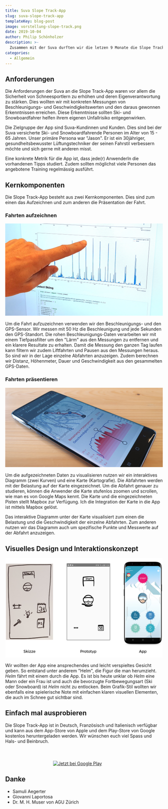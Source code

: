 ```yaml
---
title: Suva Slope Track-App
slug: suva-slope-track-app
templateKey: blog-post
image: vorstellung-slope-track.png
date: 2019-10-04
author: Philip Schönholzer
description: >-
  Zusammen mit der Suva durften wir die letzen 9 Monate die Slope Track-App entwickelten. Slope Track ist eine native Tracking-App für iOS und Android, welche die Belastungen und Geschwindigkeiten während dem Ski oder Snowboard fahren aufzeichnet. Im folgenden Blogbeitrag zeigen wir auf, wie wir die Anforderungen der Suva umgesetzt haben.
categories:
  - Allgemein
---
```


## Anforderungen

Die Anforderungen der Suva an die Slope Track-App waren vor allem die Sicherheit von Schneesportlern zu erhöhen und deren Eigenverantwortung zu stärken. Dies wollten wir mit konkreten Messungen von Beschleunigungs- und Geschwindigkeitswerten und den daraus gewonnen Erkenntnissen erreichen. Diese Erkenntnisse sollten Ski- und Snowboardfahrer helfen ihrem eigenen Unfallrisiko entgegenwirken.

Die Zielgruppe der App sind Suva-Kundinnen und Kunden. Dies sind bei der Suva versicherte Ski- und Snowboardfahrende Personen im Alter von 15 - 65 Jahren. Unser primäre Persona war "Jason". Er ist ein 30jähriger, gesundheitsbewusster Lüftungstechniker der seinen Fahrstil verbessern möchte und sich gerne mit anderen misst.

Eine konkrete Metrik für die App ist, dass jede(r) AnwenderIn die vorhandenen Tipps studiert. Zudem sollten möglichst viele Personen das angebotene Training regelmässig ausführt.

## Kernkomponenten

Die Slope Track-App besteht aus zwei Kernkomponenten. Dies sind zum einen das Aufzeichnen und zum anderen die Präsentation der Fahrt.

### Fahrten aufzeichnen

![Daten filtern](aufzeichnung.jpg)

Um die Fahrt aufzuzeichnen verwenden wir den Beschleunigungs- und den GPS-Sensor. Wir messen mit 50 Hz die Beschleunigung und jede Sekunden den GPS-Standort. Die rohen Beschleunigungs-Daten verarbeiten wir mit einem Tiefpassfilter um den "Lärm" aus den Messungen zu entfernen und ein klarere Resultate zu erhalten. Damit die Messung den ganzen Tag laufen kann filtern wir zudem Liftfahrten und Pausen aus den Messungen heraus. So sind wir in der Lage einzelne Abfahrten anzuzeigen. Zudem berechnen wir Distanz, Höhenmeter, Dauer und Geschwindigkeit aus den gesammelten GPS-Daten.

### Fahrten präsentieren

![Abfahrt von Wendy Holdener](track.jpg)

Um die aufgezeichneten Daten zu visualisieren nutzen wir ein interaktives Diagramm (zwei Kurven) und eine Karte (Kartografie). Die Abfahrten werden mit der Belastung auf der Karte eingezeichnet. Um die Abfahrt genauer zu studieren, können die Anwender die Karte stufenlos zoomen und scrollen, wie man es von Google Maps kennt. Die Karte und die eingezeichneten Pisten stellt Mapbox zur Verfügung. Ich die Integration der Karte in die App ist mittels Mapbox gelöst.

Das interaktive Diagramm unter der Karte visualisiert zum einen die Belastung und die Geschwindigkeit der einzelne Abfahrten. Zum anderen nutzen wir das Diagramm auch um spezifische Punkte und Messwerte auf der Abfahrt anzuzeigen.

## Visuelles Design und Interaktionskonzept

![Entwicklug der Benutzererfahrung](entwicklung.png)

Wir wollten der App eine ansprechendes und leicht verspieltes Gesicht geben. So entstand unter anderem "Helm", die Figur die man herumzieht. _Helm_ fährt mit einem durch die App. Es ist bis heute unklar ob _Helm_ eine Mann oder ein Frau ist und auch die bevorzugte Fortbewegungsart (Ski oder Snowboard) ist _Helm_ nicht zu entlocken. Beim Grafik-Stil wollten wir ebenfalls eine spielerische Note mit einfachen klaren visuellen Elementen, die auch im Schnee gut sichtbar sind.

## Einfach mal ausprobieren

Die Slope Track-App ist in Deutsch, Französisch und Italienisch verfügbar und kann aus dem App-Store von Apple und dem Play-Store von Google kostenlos heruntergeladen werden. Wir wünschen euch viel Spass und Hals- und Beinbruch.

<a href="https://apps.apple.com/ch/app/slope-track/id405253094?mt=8" style="display:inline-block;overflow:hidden;background:url(https://linkmaker.itunes.apple.com/en-us/badge-lrg.svg?releaseDate=2010-12-20&kind=iossoftware&bubble=ios_apps) no-repeat;width:135px;height:40px;margin: 0.5em;"></a>
<a href='https://play.google.com/store/apps/details?id=ch.suva.slopetrack.beta&pcampaignid=MKT-Other-global-all-co-prtnr-py-PartBadge-Mar2515-1'><img style="height: 2.95em;" alt='Jetzt bei Google Play' src='https://play.google.com/intl/en_us/badges/images/generic/de_badge_web_generic.png'/></a>

## Danke

- Samuli Aegerter
- Giovanni Laportosa
- Dr. M. H. Muser von AGU Zürich
